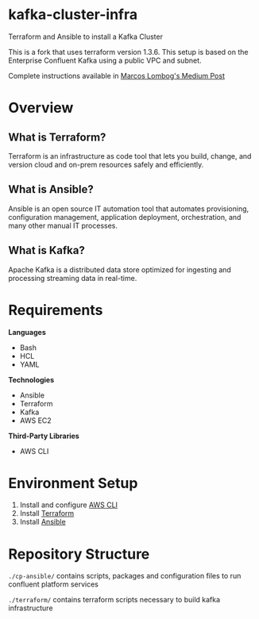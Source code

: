# kafka-cluster-infra
Terraform and Ansible to install a Kafka Cluster

This is a fork that uses terraform version 1.3.6. This setup is based on the Enterprise Confluent Kafka using a public VPC and subnet.

Complete instructions available in [Marcos Lombog's Medium Post](https://medium.com/@mlombog/deploy-a-kafka-cluster-with-terraform-and-ansible-21bee1ee4fb)

# Overview

## What is Terraform?
Terraform is an infrastructure as code tool that lets you build, change, and version cloud and on-prem resources safely and efficiently.

## What is Ansible?
Ansible is an open source IT automation tool that automates provisioning, configuration management, application deployment, orchestration, and many other manual IT processes.

## What is Kafka?
Apache Kafka is a distributed data store optimized for ingesting and processing streaming data in real-time.

# Requirements

**Languages** 
* Bash
* HCL
* YAML

**Technologies**
* Ansible
* Terraform
* Kafka
* AWS EC2

**Third-Party Libraries**
* AWS CLI

# Environment Setup
1. Install and configure [AWS CLI](https://aws.amazon.com/cli/)
2. Install [Terraform](https://developer.hashicorp.com/terraform/tutorials/aws-get-started/install-cli)
3. Install [Ansible](https://docs.ansible.com/ansible/latest/installation_guide/intro_installation.html)


# Repository Structure

`./cp-ansible/` contains scripts, packages and configuration files to run confluent platform services

`./terraform/` contains terraform scripts necessary to build kafka infrastructure